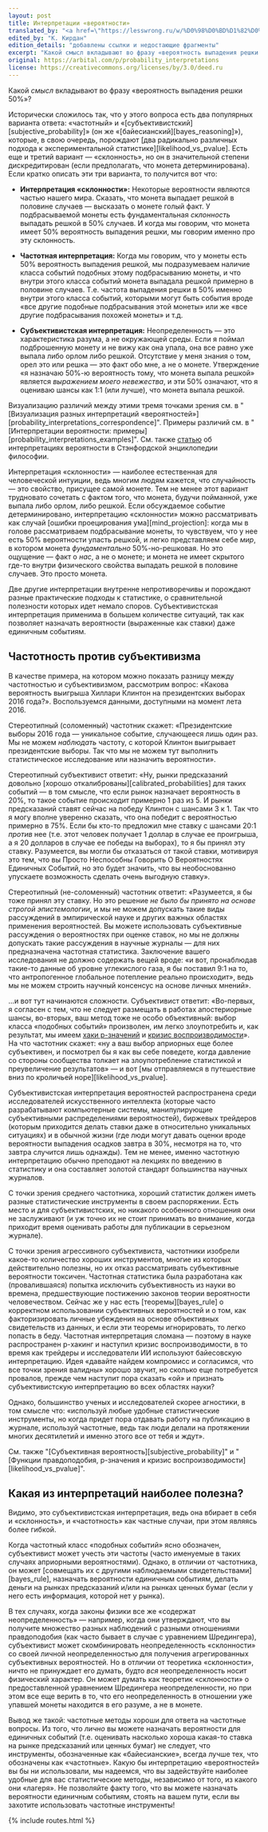 ```yaml
---
layout: post
title: Интерпретации «вероятности»
translated_by: "<a href=\"https://lesswrong.ru/w/%D0%98%D0%BD%D1%82%D0%B5%D1%80%D0%BF%D1%80%D0%B5%D1%82%D0%B0%D1%86%D0%B8%D0%B8_%C2%AB%D0%B2%D0%B5%D1%80%D0%BE%D1%8F%D1%82%D0%BD%D0%BE%D1%81%D1%82%D0%B8%C2%BB\">Muyyd</a>"
edited_by: "К. Кирдан"
edition_details: "добавлены ссылки и недостающие фрагменты"
excerpt: "Какой смысл вкладывают во фразу «вероятность выпадения решки 50%»?"
original: https://arbital.com/p/probability_interpretations
license: https://creativecommons.org/licenses/by/3.0/deed.ru
---
```

Какой _смысл_ вкладывают во фразу «вероятность выпадения решки 50%»?

Исторически сложилось так, что у этого вопроса есть два популярных варианта ответа: «частотный» и «[субъективистский][subjective_probability]» (он же «[байесианский][bayes_reasoning]»), которые, в свою очередь, порождают [два радикально различных подхода к экспериментальной статистике][likelihood_vs_pvalue]. Есть еще и третий вариант — «склонность», но он в значительной степени дискредитирован (если предполагать, что монета детерминирована). Если кратко описать эти три варианта, то получится вот что:

- **Интерпретация «склонности»:** Некоторые вероятности являются частью нашего мира. Сказать, что монета выпадает решкой в половине случаев — высказать о монете голый факт. У подбрасываемой монеты есть фундаментальная _склонность_ выпадать решкой в 50% случаев. И когда мы говорим, что монета имеет 50% вероятность выпадения решки, мы говорим именно про эту склонность.

- **Частотная интерпретация:** Когда мы говорим, что у монеты есть 50% вероятность выпадения решкой, мы подразумеваем наличие класса событий подобных этому подбрасыванию монеты, и что внутри этого класса событий монета выпадала решкой примерно в половине случаев. Т.е. частота выпадения решки в 50% именно внутри этого класса событий, которыми могут быть события вроде «все другие подобные подбрасывания этой монеты» или же «все другие подбрасывания похожей монеты» и т.д.

- **Субъективистская интерпретация:** Неопределенность — это характеристика разума, а не окружающей среды. Если я поймал подброшенную монету и не вижу как она упала, она все равно уже выпала либо орлом либо решкой. Отсутствие у меня знания о том, орел это или решка — это факт обо мне, а не о монете. Утверждение «я назначаю 50%-ю вероятность тому, что монета выпала решкой» является _выражением моего невежества_, и эти 50% означают, что я оцениваю шансы как 1:1 (или лучше), что монета выпала решкой.

Визуализацию различий между этими тремя точками зрения см. в "[Визуализация разных интерпретаций «вероятностей»][probability_interpretations_correspondence]". Примеры различий см. в "[Интерпретации вероятности: примеры][probability_interpretations_examples]". См. также [статью](http://plato.stanford.edu/entries/probability-interpret/) об интерпретациях вероятности в Стэнфордской энциклопедии философии.

Интерпретация «склонности» — наиболее естественная для человеческой интуиции, ведь многим людям кажется, что случайность — это свойство, присущее самой монете. Тем не менее этот вариант трудновато сочетать с фактом того, что монета, будучи пойманной, уже выпала либо орлом, либо решкой. Если обсуждаемое событие детерминировано, интерпретацию «склонности» можно рассматривать как случай [ошибки проецирования ума][mind_projection]\: когда мы в голове рассматриваем подбрасывание монеты, то чувствуем, что у нее есть 50% вероятности упасть решкой, и легко представляем себе _мир_, в котором монета _фундаментально_ 50%-но-решковая. Но это ощущение — факт о _нас_, а не о монете; и монета не имеет скрытого где-то внутри физического свойства выпадать решкой в половине случаев. Это просто монета.

Две другие интерпретации внутренне непротиворечивы и порождают разные практические подходы к статистике, о сравнительной полезности которых идет немало споров. Субъективистская интерпретация применима в большем количестве ситуаций, так как позволяет назначать вероятности (выраженные как ставки) даже единичным событиям.

## Частотность против субъективизма

В качестве примера, на котором можно показать разницу между частотностью и субъективизмом, рассмотрим вопрос: «Какова вероятность выигрыша Хиллари Клинтон на президентских выборах 2016 года?». Воспользуемся данными, доступными на момент лета 2016.

Стереотипный (соломенный) частотник скажет: «Президентские выборы 2016 года — уникальное событие, случающееся лишь один раз. Мы не можем _наблюдать_ частоту, с которой Клинтон выигрывает президентские выборы. Так что мы не можем тут выполнить статистическое исследование или назначить вероятности».

Стереотипный субъективист ответит: «Ну, рынки предсказаний довольно [хорошо откалиброваны][calibrated_probabilities] для таких событий — в том смысле, что если рынок назначает вероятность в 20%, то такое событие происходит примерно 1 раз из 5. И рынки предсказаний ставят сейчас на победу Клинтон с шансами 3 к 1. Так что я могу вполне уверенно сказать, что она победит с вероятностью примерно в 75%. Если бы кто-то предложил мне ставку с шансами 20:1 _против_ нее (т.е. этот человек получает 1 доллар в случае ее проигрыша, а я 20 долларов в случае ее победы на выборах), то я бы принял эту ставку. Разумеется, вы могли бы отказаться от такой ставки, мотивируя это тем, что вы Просто Неспособны Говорить О Вероятностях Единичных Событий, но это будет значить, что вы необоснованно упускаете возможность сделать очень выгодную ставку».

Стереотипный (не-соломенный) частотник ответит: «Разумеется, я бы тоже принял эту ставку. Но это решение _не было бы принято на основе строгой эпистемологии_, и мы не можем допускать такие виды рассуждений в эмпирической науке и других важных областях применения вероятностей. Вы можете использовать субъективные рассуждения о вероятностях при оценке ставок, но мы не должны допускать такие рассуждения в научные журналы — для них предназначена частотная статистика. Заключение вашего исследования не должно содержать вещей вроде: «и вот, пронаблюдав такие-то данные об уровне углекислого газа, я бы поставил 9:1 на то, что антропогенное глобальное потепление реально происходит», ведь мы не можем строить научный консенсус на основе личных мнений».

...и вот тут начинаются сложности. Субъективист ответит: «Во-первых, я согласен с тем, что не следует размещать в работах апостериорные шансы, во-вторых, ваш метод тоже не особо объективный: выбор класса «подобных событий» произволен, им легко злоупотребить и, как результат, мы имеем [хаки p-значений](https://en.wikipedia.org/wiki/Data_dredging) и [кризис воспроизводимости](https://en.wikipedia.org/wiki/Replication_crisis)». На что частотник скажет: «ну а ваш выбор априорных еще более субъективен, и посмотрел бы я как вы себе поведете, когда давление со стороны сообщества толкает на злоупотребление статистикой и преувеличение результатов» — и вот [мы отправляемся в путешествие вниз по кроличьей норе][likelihood_vs_pvalue].

Субъективистская интерпретация вероятностей распространена среди исследователей искусственного интеллекта (которые часто разрабатывают компьютерные системы, манипулирующие субъективными распределениями вероятностей), биржевых трейдеров (которым приходится делать ставки даже в относительно уникальных ситуациях) и в обычной жизни (где люди могут давать оценки вроде вероятности выпадения осадков завтра в 30%, несмотря на то, что завтра случится лишь однажды). Тем не менее, именно частотную интерпретацию обычно преподают на лекциях по введению в статистику и она составляет золотой стандарт большинства научных журналов.

С точки зрения среднего частотника, хороший статистик должен иметь разные статистические инструменты в своем распоряжении. Есть место и для субъективистских, но никакого особенного отношения они не заслуживают (и уж точно их не стоит принимать во внимание, когда приходит время оценивать работы для публикации в серьезном журнале).

С точки зрения агрессивного субъективиста, частотники изобрели какое-то количество хороших инструментов, многие из которых действительно полезны, но их отказ рассматривать субъективные вероятности токсичен. Частотная статистика была разработана как (провалившаяся) попытка исключить субъективность из науки во времена, предшествующие постижению законов теории вероятности человечеством. Сейчас же у нас есть [теоремы][bayes_rule] о корректном использовании субъективных вероятностей и о том, как факторизировать личные убеждения на основе объективных свидетельств из данных, и если эти теоремы игнорировать, то легко попасть в беду. Частотная интерпретация сломана — поэтому в науке распространен p-хакинг и наступил кризис воспроизводимости, в то время как трейдеры и исследователи ИИ используют байесовскую интерпретацию. Идея «давайте найдем компромисс и согласимся, что все точки зрения валидны» хорошо звучит, но сколько еще потребуется провалов, прежде чем наступит пора сказать «ой» и признать субъективистскую интерпретацию во всех областях науки?

Однако, большинство ученых и исследователей скорее агностики, в том смысле что: «используй любые удобные статистические инструменты, но когда придет пора отдавать работу на публикацию в журнале, используй частотные, ведь так люди делали на протяжении многих десятилетий и именно этого все от тебя и ждут».

См. также "[Субъективная вероятность][subjective_probability]" и "[Функции правдоподобия, p-значения и кризис воспроизводимости][likelihood_vs_pvalue]".

## Какая из интерпретаций наиболее полезна?

Видимо, это субъективистская интерпретация, ведь она вбирает в себя и «склонность», и «частотность» как частные случаи, при этом являясь более гибкой.

Когда частотный класс «подобных событий» ясно обозначен, субъективист может учесть эти частоты (часто именуемые в таких случаях априорными вероятностями). Однако, в отличии от частотника, он может [совмещать их с другими наблюдаемыми свидетельствами][bayes_rule], назначать вероятности единичным событиям, делать деньги на рынках предсказаний и/или на рынках ценных бумаг (если у него есть информация, которой нет у рынка).

В тех случаях, когда законы физики все же «содержат неопределенность» — например, когда они утверждают, что вы получите множество разных наблюдений с разными отношениями правдоподобия (как часто бывает в случае с уравнением Шредингера), субъективист может скомбинировать неопределенность «склонности» со своей личной неопределенностью для получения агрегированных субъективных вероятностей. Но в отличии от теоретика «склонности», ничто не принуждает его думать, будто _вся_ неопределенность носит физический характер. Он может думать как теоретик «склонности» о предоставленной уравнением Шредингера неопределенности, но при этом все еще верить в то, что его неопределенность в отношении уже упавшей монеты находится в его разуме, а не в монете.

Вывод же такой: частотные методы хороши для ответа на частотные вопросы. Из того, что _лично_ вы можете назначать вероятности для единичных событий (т.е. оценивать насколько хороша какая-то ставка на рынке предсказаний или ценных бумаг) не следует, что инструменты, обозначенные как «байесианские», всегда лучше тех, что обозначены как «частотные». Какую бы интерпретацию «вероятностей» вы бы ни использовали, мы надеемся, что вы задействуйте наиболее удобные для вас статистические методы, независимо от того, из какого они «лагеря». Не позволяйте факту того, что вы можете назначать вероятности единичным событиям, стоять на вашем пути, если вы захотите использовать частотные инструменты!

{% include routes.html %}
